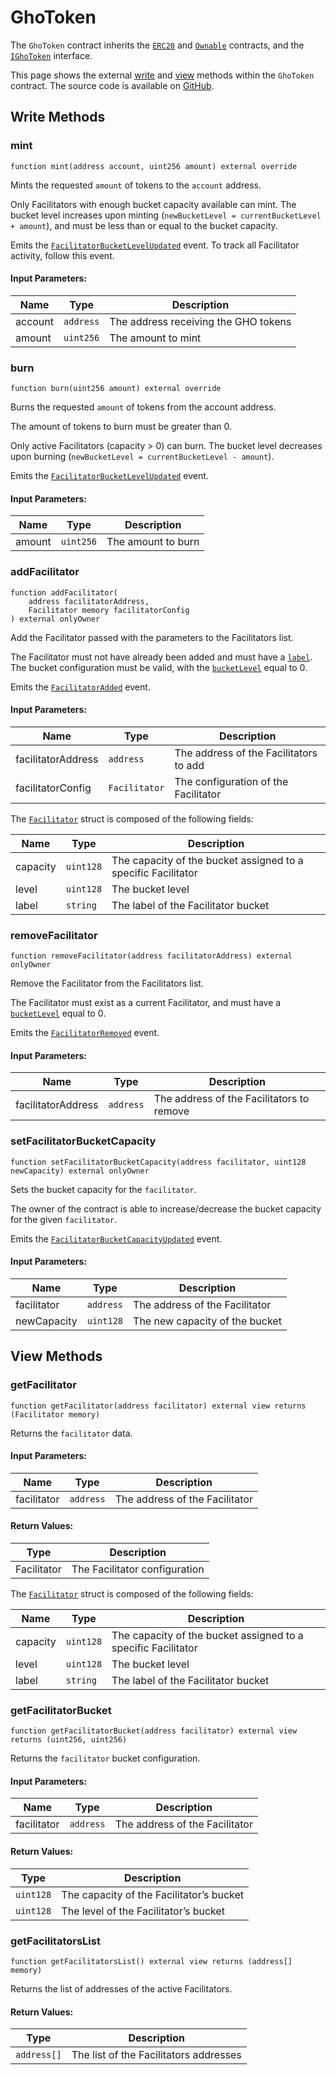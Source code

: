 # GhoToken

The `GhoToken` contract inherits the [`ERC20`](ERC20) and [`Ownable`](https://github.com/OpenZeppelin/openzeppelin-contracts/blob/master/contracts/access/Ownable.sol) contracts, and the [`IGhoToken`](./interfaces/IGhoToken) interface.

This page shows the external [write](#write-methods) and [view](#view-methods) methods within the `GhoToken` contract. The source code is available on [GitHub](https://github.com/aave/gho/blob/main/src/contracts/gho/GhoToken.sol).

## Write Methods

### mint

```solidity
function mint(address account, uint256 amount) external override
```

Mints the requested `amount` of tokens to the `account` address.

Only Facilitators with enough bucket capacity available can mint. The bucket level increases upon minting (`newBucketLevel = currentBucketLevel + amount`), and must be less than or equal to the bucket capacity.

Emits the [`FacilitatorBucketLevelUpdated`](./interfaces/IGhoToken.md#facilitatorbucketlevelupdated) event.
To track all Facilitator activity, follow this event.

#### Input Parameters:

| Name    | Type      | Description                          |
| ------- | --------- | ------------------------------------ |
| account | `address` | The address receiving the GHO tokens |
| amount  | `uint256` | The amount to mint                   |

### burn

```solidity
function burn(uint256 amount) external override
```

Burns the requested `amount` of tokens from the account address.

The amount of tokens to burn must be greater than 0.

Only active Facilitators (capacity > 0) can burn. The bucket level decreases upon burning (`newBucketLevel = currentBucketLevel - amount`).

Emits the [`FacilitatorBucketLevelUpdated`](./interfaces/IGhoToken.md#facilitatorbucketlevelupdated) event.

#### Input Parameters:

| Name   | Type      | Description        |
| ------ | --------- | ------------------ |
| amount | `uint256` | The amount to burn |

### addFacilitator

```solidity
function addFacilitator(
    address facilitatorAddress,
    Facilitator memory facilitatorConfig
) external onlyOwner
```

Add the Facilitator passed with the parameters to the Facilitators list.

The Facilitator must not have already been added and must have a [`label`](./interfaces/IGhoToken.md#facilitator). The bucket configuration must be valid, with the [`bucketLevel`](./interfaces/IGhoToken.md#facilitator) equal to 0.

Emits the [`FacilitatorAdded`](./interfaces/IGhoToken.md#facilitatoradded) event.

#### Input Parameters:

| Name               | Type          | Description                            |
| ------------------ | ------------- | -------------------------------------- |
| facilitatorAddress | `address`     | The address of the Facilitators to add |
| facilitatorConfig  | `Facilitator` | The configuration of the Facilitator   |

The [`Facilitator`](./interfaces/IGhoToken.md#facilitator) struct is composed of the following fields:

| Name     | Type      | Description                                                   |
| -------- | --------- | ------------------------------------------------------------- |
| capacity | `uint128` | The capacity of the bucket assigned to a specific Facilitator |
| level    | `uint128` | The bucket level                                              |
| label    | `string`  | The label of the Facilitator bucket                           |

### removeFacilitator

```solidity
function removeFacilitator(address facilitatorAddress) external onlyOwner
```

Remove the Facilitator from the Facilitators list.

The Facilitator must exist as a current Facilitator, and must have a [`bucketLevel`](./interfaces/IGhoToken.md#facilitator) equal to 0.

Emits the [`FacilitatorRemoved`](./interfaces/IGhoToken.md#facilitatorremoved) event.

#### Input Parameters:

| Name               | Type      | Description                               |
| ------------------ | --------- | ----------------------------------------- |
| facilitatorAddress | `address` | The address of the Facilitators to remove |

### setFacilitatorBucketCapacity

```solidity
function setFacilitatorBucketCapacity(address facilitator, uint128 newCapacity) external onlyOwner
```

Sets the bucket capacity for the `facilitator`.

The owner of the contract is able to increase/decrease the bucket capacity for the given `facilitator`.

Emits the [`FacilitatorBucketCapacityUpdated`](./interfaces/IGhoToken.md#facilitatorbucketcapacityupdated) event.

#### Input Parameters:

| Name        | Type      | Description                    |
| ----------- | --------- | ------------------------------ |
| facilitator | `address` | The address of the Facilitator |
| newCapacity | `uint128` | The new capacity of the bucket |

## View Methods

### getFacilitator

```solidity
function getFacilitator(address facilitator) external view returns (Facilitator memory)
```

Returns the `facilitator` data.

#### Input Parameters:

| Name        | Type      | Description                    |
| ----------- | --------- | ------------------------------ |
| facilitator | `address` | The address of the Facilitator |

#### Return Values:

| Type        | Description                   |
| ----------- | ----------------------------- |
| Facilitator | The Facilitator configuration |

The [`Facilitator`](./interfaces/IGhoToken.md#facilitator) struct is composed of the following fields:

| Name     | Type      | Description                                                   |
| -------- | --------- | ------------------------------------------------------------- |
| capacity | `uint128` | The capacity of the bucket assigned to a specific Facilitator |
| level    | `uint128` | The bucket level                                              |
| label    | `string`  | The label of the Facilitator bucket                           |

### getFacilitatorBucket

```solidity
function getFacilitatorBucket(address facilitator) external view returns (uint256, uint256)
```

Returns the `facilitator` bucket configuration.

#### Input Parameters:

| Name        | Type      | Description                    |
| ----------- | --------- | ------------------------------ |
| facilitator | `address` | The address of the Facilitator |

#### Return Values:

| Type      | Description                              |
| --------- | ---------------------------------------- |
| `uint128` | The capacity of the Facilitator’s bucket |
| `uint128` | The level of the Facilitator’s bucket    |

### getFacilitatorsList

```solidity
function getFacilitatorsList() external view returns (address[] memory)
```

Returns the list of addresses of the active Facilitators.

#### Return Values:

| Type        | Description                            |
| ----------- | -------------------------------------- |
| `address[]` | The list of the Facilitators addresses |
